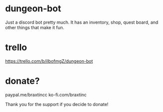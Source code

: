 # dungeon-bot
Just a discord bot pretty much. It has an inventory, shop, quest board, and other things that make it fun.

# trello
https://trello.com/b/ilbofmgZ/dungeon-bot

# donate?
paypal.me/braxtincc
ko-fi.com/braxtinc

Thank you for the support if you decide to donate!
